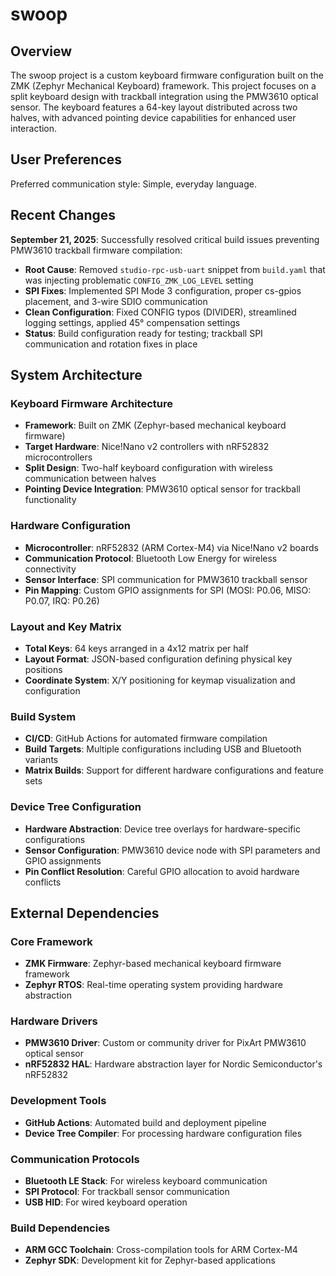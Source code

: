 # swoop

## Overview

The swoop project is a custom keyboard firmware configuration built on the ZMK (Zephyr Mechanical Keyboard) framework. This project focuses on a split keyboard design with trackball integration using the PMW3610 optical sensor. The keyboard features a 64-key layout distributed across two halves, with advanced pointing device capabilities for enhanced user interaction.

## User Preferences

Preferred communication style: Simple, everyday language.

## Recent Changes

**September 21, 2025**: Successfully resolved critical build issues preventing PMW3610 trackball firmware compilation:
- **Root Cause**: Removed `studio-rpc-usb-uart` snippet from `build.yaml` that was injecting problematic `CONFIG_ZMK_LOG_LEVEL` setting
- **SPI Fixes**: Implemented SPI Mode 3 configuration, proper cs-gpios placement, and 3-wire SDIO communication
- **Clean Configuration**: Fixed CONFIG typos (DIVIDER), streamlined logging settings, applied 45° compensation settings
- **Status**: Build configuration ready for testing; trackball SPI communication and rotation fixes in place

## System Architecture

### Keyboard Firmware Architecture
- **Framework**: Built on ZMK (Zephyr-based mechanical keyboard firmware)
- **Target Hardware**: Nice!Nano v2 controllers with nRF52832 microcontrollers
- **Split Design**: Two-half keyboard configuration with wireless communication between halves
- **Pointing Device Integration**: PMW3610 optical sensor for trackball functionality

### Hardware Configuration
- **Microcontroller**: nRF52832 (ARM Cortex-M4) via Nice!Nano v2 boards
- **Communication Protocol**: Bluetooth Low Energy for wireless connectivity
- **Sensor Interface**: SPI communication for PMW3610 trackball sensor
- **Pin Mapping**: Custom GPIO assignments for SPI (MOSI: P0.06, MISO: P0.07, IRQ: P0.26)

### Layout and Key Matrix
- **Total Keys**: 64 keys arranged in a 4x12 matrix per half
- **Layout Format**: JSON-based configuration defining physical key positions
- **Coordinate System**: X/Y positioning for keymap visualization and configuration

### Build System
- **CI/CD**: GitHub Actions for automated firmware compilation
- **Build Targets**: Multiple configurations including USB and Bluetooth variants
- **Matrix Builds**: Support for different hardware configurations and feature sets

### Device Tree Configuration
- **Hardware Abstraction**: Device tree overlays for hardware-specific configurations
- **Sensor Configuration**: PMW3610 device node with SPI parameters and GPIO assignments
- **Pin Conflict Resolution**: Careful GPIO allocation to avoid hardware conflicts

## External Dependencies

### Core Framework
- **ZMK Firmware**: Zephyr-based mechanical keyboard firmware framework
- **Zephyr RTOS**: Real-time operating system providing hardware abstraction

### Hardware Drivers
- **PMW3610 Driver**: Custom or community driver for PixArt PMW3610 optical sensor
- **nRF52832 HAL**: Hardware abstraction layer for Nordic Semiconductor's nRF52832

### Development Tools
- **GitHub Actions**: Automated build and deployment pipeline
- **Device Tree Compiler**: For processing hardware configuration files

### Communication Protocols
- **Bluetooth LE Stack**: For wireless keyboard communication
- **SPI Protocol**: For trackball sensor communication
- **USB HID**: For wired keyboard operation

### Build Dependencies
- **ARM GCC Toolchain**: Cross-compilation tools for ARM Cortex-M4
- **Zephyr SDK**: Development kit for Zephyr-based applications